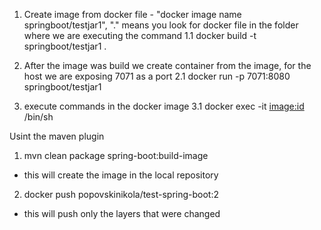 1. Create image from docker file - "docker image name springboot/testjar1", "." means you look for docker file in the folder where we
are executing the command
1.1 docker build -t springboot/testjar1 .

2. After the image was build we create container from the image, for the host we are exposing 7071 as a port 
2.1 docker run -p 7071:8080 springboot/testjar1

3. execute commands in the docker image 
3.1 docker exec -it <image:id> /bin/sh


Usint the maven plugin

1. mvn clean package spring-boot:build-image
- this will create the image in the local repository
2. docker push popovskinikola/test-spring-boot:2
- this will push only the layers that were changed